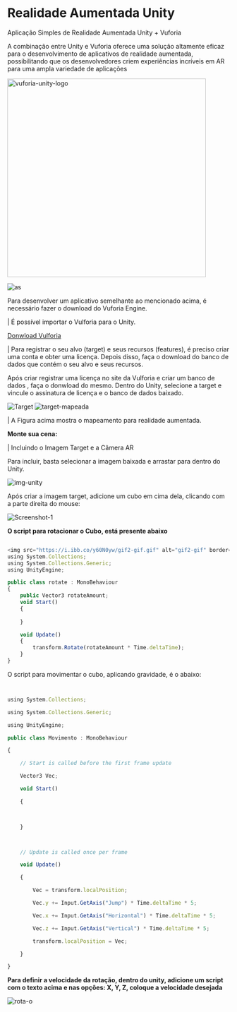 # Realidade Aumentada Unity

Aplicação Simples de Realidade Aumentada Unity + Vuforia

A combinação entre Unity e Vuforia oferece uma solução altamente eficaz para o desenvolvimento de aplicativos de realidade aumentada, possibilitando que os desenvolvedores criem experiências incríveis em AR para uma ampla variedade de aplicações

<img width="450" src="https://i.ibb.co/zPXGT5j/vuforia-unity-logo.png" alt="vuforia-unity-logo" border="0" />

![as](https://i.ibb.co/y60N0yw/gif2-gif.gif)

Para desenvolver um aplicativo semelhante ao mencionado acima, é necessário fazer o download do Vuforia Engine.

| É possível importar o Vulforia para o Unity.

[Donwload Vulforia](https://developer.vuforia.com/user/login?url=/downloads/sdk%3F_%3D1678117884)

| Para registrar o seu alvo (target) e seus recursos (features), é preciso criar uma conta e obter uma licença. Depois disso, faça o download do banco de dados que      contém o seu alvo e seus recursos.

Após criar registrar uma licença no site da Vulforia e criar um banco de dados , faça o donwload do mesmo. Dentro do Unity, selecione a target e vincule o assinatura de licença e o banco de dados baixado.

<img src="https://i.ibb.co/T00xSB4/Target.png" alt="Target" border="0">

<img src="https://i.ibb.co/9VxfJ6T/target-mapeada.png" alt="target-mapeada" border="0">

| A Figura acima mostra o mapeamento para realidade aumentada.

**Monte sua cena:**

| Incluindo o Imagem Target e a Câmera AR

Para incluir, basta selecionar a imagem baixada e arrastar para dentro do Unity.

<img src="https://i.ibb.co/X8rGZ9n/img-unity.png" alt="img-unity" border="0">

Após criar a imagem target, adicione um cubo em cima dela, clicando com a parte direita do mouse:

<img src="https://i.ibb.co/bHLkcNj/Screenshot-1.png" alt="Screenshot-1" border="0">

**O script para rotacionar o Cubo, está presente abaixo**

```javascript

<img src="https://i.ibb.co/y60N0yw/gif2-gif.gif" alt="gif2-gif" border="0">
using System.Collections;
using System.Collections.Generic;
using UnityEngine;

public class rotate : MonoBehaviour
{
    public Vector3 rotateAmount;
    void Start()
    {
        
    }

    void Update()
    {
        transform.Rotate(rotateAmount * Time.deltaTime);
    }
}
```
O script para movimentar o cubo, aplicando gravidade, é o abaixo:

```javascript


using System.Collections;

using System.Collections.Generic;

using UnityEngine;

public class Movimento : MonoBehaviour

{

    // Start is called before the first frame update

    Vector3 Vec;

    void Start()

    {

        

    }



    // Update is called once per frame

    void Update()

    {

        Vec = transform.localPosition;

        Vec.y += Input.GetAxis("Jump") * Time.deltaTime * 5;

        Vec.x += Input.GetAxis("Horizontal") * Time.deltaTime * 5;

        Vec.z += Input.GetAxis("Vertical") * Time.deltaTime * 5;

        transform.localPosition = Vec;

    }

}
```

**Para definir a velocidade da rotação, dentro do unity, adicione um script com o texto acima e nas opções: X, Y, Z, coloque a velocidade desejada**

<img src="https://i.ibb.co/Dg1PZmd/rota-o.png" alt="rota-o" border="0">
